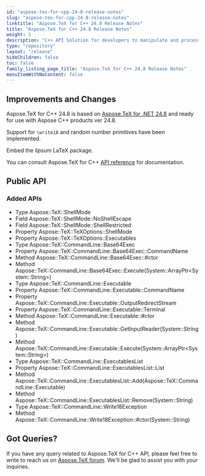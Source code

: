 ```yaml
---
id: "aspose-tex-for-cpp-24-8-release-notes"
slug: "aspose-tex-for-cpp-24-8-release-notes"
linktitle: "Aspose.TeX for C++ 24.8 Release Notes"
title: "Aspose.TeX for C++ 24.8 Release Notes"
weight: 5
description: "C++ API Solution for developers to manipulate and process TeX and LaTeX files. Release Notes of Aspose.TeX API solution for C++ | Release 2024.8"
type: "repository"
layout: "release"
hideChildren: false
toc: false
family_listing_page_title: "Aspose.TeX for C++ 24.8 Release Notes"
menuItemWithNoContent: false
---
```

## Improvements and Changes

Aspose.TeX for C++ 24.8 is based on [Aspose.TeX for .NET 24.8](https://releases.aspose.com/tex/net/release-notes/2024/aspose-tex-for-net-24-8-release-notes/) and ready for use with Aspose C++ products ver 24.8.

Support for `\write18` and random number primitives have been implemented.

Embed the *lipsum* LaTeX package.

You can consult Aspose.TeX for C++ [API reference](https://reference.aspose.com/tex/cpp/) for documentation.

## Public API

### Added APIs

 * Type Aspose::TeX::ShellMode
 * Field Aspose::TeX::ShellMode::NoShellEscape
 * Field Aspose::TeX::ShellMode::ShellRestricted
 * Property Aspose::TeX::TeXOptions::ShellMode
 * Property Aspose::TeX::TeXOptions::Executables
 * Type Aspose::TeX::CommandLine::Base64Exec
 * Property Aspose::TeX::CommandLine::Base64Exec::CommandName
 * Method Aspose::TeX::CommandLine::Base64Exec::#ctor
 * Method Aspose::TeX::CommandLine::Base64Exec::Execute(System::ArrayPtr&lt;System::String&gt;)
 * Type Aspose::TeX::CommandLine::Executable
 * Property Aspose::TeX::CommandLine::Executable::CommandName
 * Property Aspose::TeX::CommandLine::Executable::OutputRedirectStream
 * Property Aspose::TeX::CommandLine::Executable::Terminal
 * Method Aspose::TeX::CommandLine::Executable::#ctor
 * Method Aspose::TeX::CommandLine::Executable::GetInputReader(System::String)
 * Method Aspose::TeX::CommandLine::Executable::Execute(System::ArrayPtr&lt;System::String&gt;)
 * Type Aspose::TeX::CommandLine::ExecutablesList
 * Property Aspose::TeX::CommandLine::ExecutablesList::List
 * Method Aspose::TeX::CommandLine::ExecutablesList::Add(Aspose::TeX::CommandLine::Executable)
 * Method Aspose::TeX::CommandLine::ExecutablesList::Remove(System::String)
 * Type Aspose::TeX::CommandLine::Write18Exception
 * Method Aspose::TeX::CommandLine::Write18Exception::#ctor(System::String)

## Got Queries?
If you have any query related to Aspose.TeX for C++ API, please feel free to write to reach us on [Aspose.TeX forum](https://forum.aspose.com/c/tex/). We'll be glad to assist you with your inquiries.
